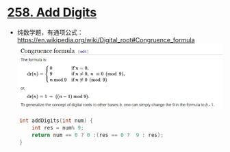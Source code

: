 # [258. Add Digits](https://leetcode.com/problems/add-digits/#/description)
* 纯数学题，有通项公式：https://en.wikipedia.org/wiki/Digital_root#Congruence_formula
![](https://github.com/Alex1888/Leetcode/blob/master/pictures/Congruence%20formula.PNG)

```C++
    int addDigits(int num) {
        int res = num% 9;
        return num == 0 ? 0 :(res == 0 ?  9 : res);
    }
```
